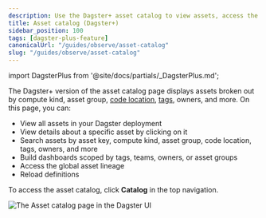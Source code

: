 ```yaml
---
description: Use the Dagster+ asset catalog to view assets, access the global asset lineage, build dasbhoards, reload definitions, and search assets by asset key, compute kind, asset group, code location, and more.
title: Asset catalog (Dagster+)
sidebar_position: 100
tags: [dagster-plus-feature]
canonicalUrl: "/guides/observe/asset-catalog"
slug: "/guides/observe/asset-catalog"
---
```


import DagsterPlus from '@site/docs/partials/\_DagsterPlus.md';

<DagsterPlus />

The Dagster+ version of the asset catalog page displays assets broken out by compute kind, asset group, [code location](/deployment/code-locations), [tags](/guides/build/assets/metadata-and-tags/tags), owners, and more. On this page, you can:

- View all assets in your Dagster deployment
- View details about a specific asset by clicking on it
- Search assets by asset key, compute kind, asset group, code location, tags, owners, and more
- Build dashboards scoped by tags, teams, owners, or asset groups
- Access the global asset lineage
- Reload definitions

To access the asset catalog, click **Catalog** in the top navigation.

![The Asset catalog page in the Dagster UI](/images/dagster-plus/features/asset-catalog/asset-catalog-cloud-pro.png)
